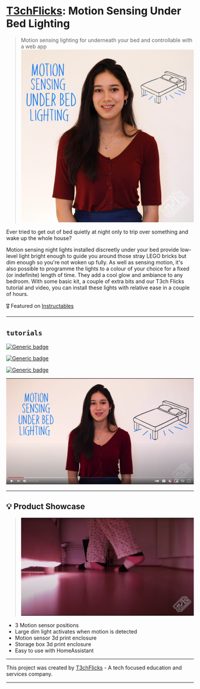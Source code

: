 # [T3chFlicks](https://t3chflicks.org): Motion Sensing Under Bed Lighting

> Motion sensing lighting for underneath your bed and controllable with a web app 
![pic_of_project](./thumbnail.png)

Ever tried to get out of bed quietly at night only to trip over something and wake up the whole house? 

Motion sensing night lights installed discreetly under your bed provide low-level light bright enough to guide you around those stray LEGO bricks but dim enough so you're not woken up fully. As well as sensing motion, it's also possible to programme the lights to a colour of your choice for a fixed (or indefinite) length of time. They add a cool glow and ambiance to any bedroom. With some basic kit, a couple of extra bits and our T3ch Flicks tutorial and video, you can install these lights with relative ease in a couple of hours.

🎖️ Featured on [Instructables](https://www.instructables.com/contest/sensors2019/)

---


## `tutorials`
[![Generic badge](https://img.shields.io/badge/Blog_Post-Github-orange.svg)](./blog_post.md)

[![Generic badge](https://img.shields.io/badge/Blog_Post-Medium-blue.svg)](https://t3chflicks.medium.com/)

[![Generic badge](https://img.shields.io/badge/Youtube-Video-red.svg)](https://www.youtube.com/watch?v=nd3-q7_o6bg)

 [![Everything Is AWESOME](./yt.png)](https://www.youtube.com/watch?v=nd3-q7_o6bg "Youtube Video")

---

## 💡 Product Showcase
> ![Product](./teaser.png)
* 3 Motion sensor positions
* Large dim light activates when motion is detected
* Motion sensor 3d print enclosure
* Storage box 3d print enclosure
* Easy to use with HomeAssistant


---

This project was created by [T3chFlicks](https://t3chflicks.org) - A tech focused education and services company.

---